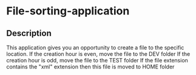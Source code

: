 # File-sorting-application

## Description
This application gives you an opportunity to create a file to the specific location.
If the creation hour is even, move the file to the DEV folder
If the creation hour is odd, move the file to the TEST folder
If the file extension contains the "xml" extension then this file is moved to HOME folder
